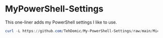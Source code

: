 # MyPowerShell-Settings

This one-liner adds my PowerShell settings I like to use.
```powershell
curl -L https://github.com/TehDomic/My-PowerShell-Settings/raw/main/Microsoft.PowerShell_profile.ps1 -o $PROFILE.AllUsersCurrentHost
```
